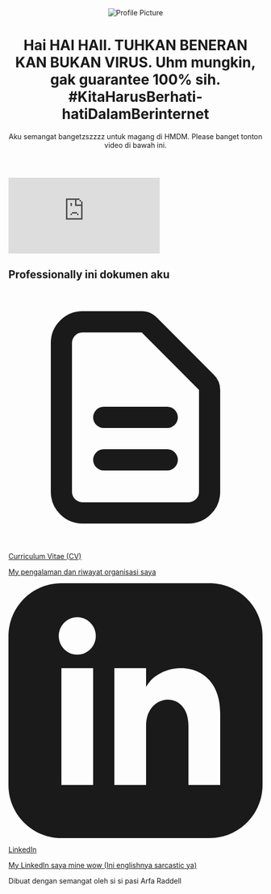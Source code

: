 <html lang="en">

<head>
    <title>PLEASE TERIMA GUE</title>
    <meta charset="UTF-8">
    <meta name="viewport" content="width=device-width, initial-scale=1.0">
    <!-- Tailwind CSS for styling -->
    <script src="https://cdn.tailwindcss.com"></script>
    <!-- Google Fonts: Inter -->
    <link rel="preconnect" href="https://fonts.googleapis.com">
    <link rel="preconnect" href="https://fonts.gstatic.com" crossorigin>
    <link href="https://fonts.googleapis.com/css2?family=Inter:wght@400;500;600;700&display=swap" rel="stylesheet">
    <style>
        /* Custom styles to apply the Inter font */
        body {
            font-family: 'Inter', sans-serif;
            position: relative; /* Needed for z-index stacking */
        }
        .raindrop {
            position: absolute;
            pointer-events: none;
            animation: fall linear;
            z-index: -1; /* Behind the content */
        }
        @keyframes fall {
            from {
                transform: translateY(-20vh) rotate(0deg);
            }
            to {
                transform: translateY(120vh) rotate(360deg);
            }
        }
    </style>
</head>

<body class="bg-gray-100 text-gray-800">
    <!-- Rain container -->
    <div id="rain-container" class="fixed inset-0 overflow-hidden pointer-events-none"></div>
    <!-- Main content container, added relative and z-index to stay on top of rain -->
    <div class="container mx-auto max-w-2xl p-4 sm:p-6 md:p-8 relative z-10">
        <header class="text-center mb-8">
            <img src="https://i.imgur.com/FWY7YJp.jpeg" alt="Profile Picture" class="w-24 h-24 rounded-full mx-auto mb-4 border-4 border-white shadow-lg">
            <!-- SAYA MEMPERBAIKI: "text-grey-900" menjadi "text-gray-900" (typo) -->
            <h1 class="text-3xl font-bold text-gray-900">Hai HAI HAII. TUHKAN BENERAN KAN BUKAN VIRUS. Uhm mungkin, gak guarantee 100% sih. #KitaHarusBerhati-hatiDalamBerinternet</h1>
            <p class="text-md text-gray-600 mt-1">Aku semangat bangetzszzzz untuk magang di HMDM. Please banget tonton video di bawah ini.</p>
        </header>
        <div class="mb-8 rounded-lg overflow-hidden shadow-2xl">
            <!-- IMPORTANT: Replace this with your actual YouTube video embed URL -->
            <iframe src="https://youtu.be/3McNIVgZmno" frameborder="0" allow="accelerometer; autoplay; clipboard-write; encrypted-media; gyroscope; picture-in-picture" allowfullscreen class="w-full h-80">
            </iframe>
        </div>
        <main>
            <h2 class="text-center text-xl font-semibold mb-6 text-gray-700">Professionally ini dokumen aku</h2>
            <div class="space-y-4">
                <a href="https://drive.google.com/file/d/1NG9AQ9JP1Wl6gaHTCk8vIVIiHC_t7DWG/view?usp=drive_link" target="_blank" class="block bg-white p-4 rounded-lg shadow-md hover:shadow-xl hover:bg-blue-50 transition-all duration-300 ease-in-out transform hover:-translate-y-1">
                    <div class="flex items-center">
                        <div class="flex-shrink-0">
                            <!-- Icon Placeholder -->
                            <svg class="w-6 h-6 text-blue-600" fill="none" stroke="currentColor" viewBox="0 0 24 24" xmlns="http://www.w3.org/2000/svg">
                                <path stroke-linecap="round" stroke-linejoin="round" stroke-width="2" d="M9 12h6m-6 4h6m2 5H7a2 2 0 01-2-2V5a2 2 0 012-2h5.586a1 1 0 01.707.293l5.414 5.414a1 1 0 01.293.707V19a2 2 0 01-2 2z"></path>
                            </svg>
                        </div>
                        <div class="ml-4">
                            <p class="font-semibold text-lg">Curriculum Vitae (CV)</p>
                            <p class="text-sm text-gray-500">My pengalaman dan riwayat organisasi saya</p>
                        </div>
                    </div>
                </a>
                <a href="https://www.linkedin.com/in/arfaraddell/" target="_blank" class="block bg-white p-4 rounded-lg shadow-md hover:shadow-xl hover:bg-blue-50 transition-all duration-300 ease-in-out transform hover:-translate-y-1">
                    <div class="flex items-center">
                        <div class="flex-shrink-0">
                            <!-- Icon Placeholder -->
                            <svg class="w-6 h-6 text-blue-600" fill="currentColor" viewBox="0 0 24 24" xmlns="http://www.w3.org/2000/svg">
                                <path d="M19 0h-14c-2.761 0-5 2.239-5 5v14c0 2.761 2.239 5 5 5h14c2.762 0 5-2.239 5-5v-14c0-2.761-2.238-5-5-5zm-11 19h-3v-11h3v11zm-1.5-12.268c-.966 0-1.75-.79-1.75-1.764s.784-1.764 1.75-1.764 1.75.79 1.75 1.764-.783 1.764-1.75 1.764zm13.5 12.268h-3v-5.604c0-3.368-4-3.113-4 0v5.604h-3v-11h3v1.765c1.396-2.586 7-2.777 7 2.476v6.759z"></path>
                            </svg>
                        </div>
                        <div class="ml-4">
                            <p class="font-semibold text-lg">LinkedIn</p>
                            <p class="text-sm text-gray-500">My LinkedIn saya mine wow (Ini englishnya sarcastic ya)</p>
                        </div>
                    </div>
                </a>
            </div>
        </main>
        <!-- Footer -->
        <footer class="text-center mt-12">
            <p class="text-gray-500 text-sm">Dibuat dengan semangat oleh si si pasi Arfa Raddell</p>
        </footer>
    </div>
    <!-- Script untuk animasi hujan -->
    <script>
        document.addEventListener('DOMContentLoaded', function() {
            const rainContainer = document.getElementById('rain-container');
            // --- GANTI GAMBAR DI SINI ---
            // Ganti URL di bawah ini dengan link ke gambar .png yang kamu mau.
            // Sebaiknya gunakan gambar .png yang kecil (misal: 30x30 pixel)
            // Saya pakai placeholder bintang biru untuk contoh:
            const rainImageUrl = 'https://i.imgur.com/jX7dtdP.png';
            function createRaindrop() {
                const drop = document.createElement('img');
                drop.src = rainImageUrl;
                drop.className = 'raindrop';
                // Randomize properties
                const size = Math.random() * 40 + 40; // Ukuran: 10px - 30px
                drop.style.width = size + 'px';
                drop.style.height = size + 'px';
                drop.style.left = Math.random() * 100 + 'vw'; // Posisi horizontal
                drop.style.opacity = Math.random() * 0.5 + 0.3; // Transparansi: 0.3 - 0.8
                const duration = Math.random() * 3 + 3; // Durasi jatuh: 3s - 7s
                drop.style.animationDuration = duration + 's';
                drop.style.animationDelay = Math.random() * 2 + 's'; // Mulai jatuh (delay
                rainContainer.appendChild(drop);
                // Hapus gambar setelah selesai jatuh
                setTimeout(() => {
                    drop.remove();
                }, (duration + 5) * 1000); // Hapus setelah (durasi + max delay)
            }
            // Buat gambar baru setiap 200ms
            // Ganti 200 untuk menambah/mengurangi kepadatan hujan
            setInterval(createRaindrop, 200); 
        });
    </script>

</body>
</html>

